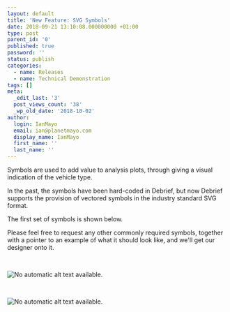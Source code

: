 ```yaml
---
layout: default
title: 'New Feature: SVG Symbols'
date: 2018-09-21 13:10:08.000000000 +01:00
type: post
parent_id: '0'
published: true
password: ''
status: publish
categories:
  - name: Releases
  - name: Technical Demonstration
tags: []
meta:
  _edit_last: '3'
  post_views_count: '38'
  _wp_old_date: '2018-10-02'
author:
  login: IanMayo
  email: ian@planetmayo.com
  display_name: IanMayo
  first_name: ''
  last_name: ''
---
```

<p>Symbols are used to add value to analysis plots, through giving a visual indication of the vehicle type.</p>
<p>In the past, the symbols have been hard-coded in Debrief, but now Debrief supports the provision of vectored symbols in the industry standard SVG format.</p>
<p>The first set of symbols is shown below.</p>
<p>Please feel free to request any other commonly required symbols, together with a pointer to an example of what it should look like, and we'll get our designer onto it.</p>
<p>&nbsp;</p>

<p><img class="spotlight" src="{{ site.baseurl }}../assets/image/42204410_306624460120475_5431134055875739648_n.png?_nc_cat=111&amp;oh=23555173655d72e5b19eb93be515825f&amp;oe=5C5629A1" alt="No automatic alt text available." aria-busy="true" /></p>
<p>&nbsp;</p>
<p><img class="spotlight" src="{{ site.baseurl }}../assets/image/42330616_306624480120473_6324126970112114688_n.png?_nc_cat=109&amp;oh=545c405efd8382674f4e790d5e1969d3&amp;oe=5C1EAC3B" alt="No automatic alt text available." aria-busy="false" /></p>
